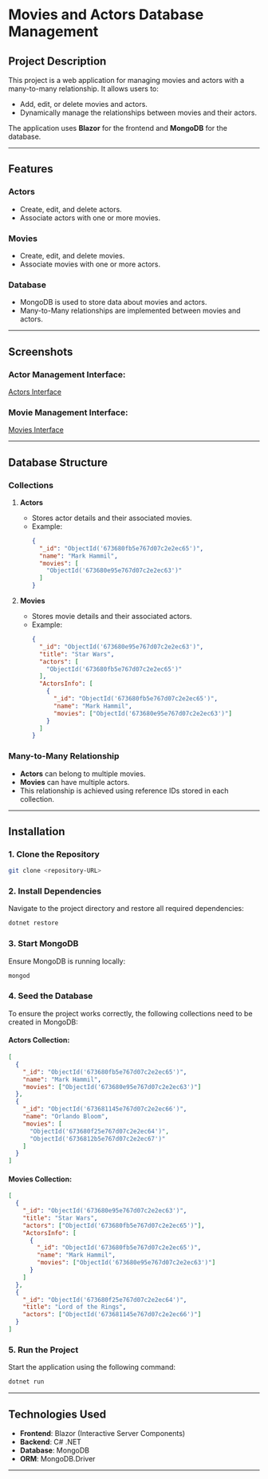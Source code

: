 # **Movies and Actors Database Management**

## **Project Description**
This project is a web application for managing movies and actors with a many-to-many relationship. It allows users to:
- Add, edit, or delete movies and actors.
- Dynamically manage the relationships between movies and their actors.

The application uses **Blazor** for the frontend and **MongoDB** for the database.

---

## **Features**

### **Actors**
- Create, edit, and delete actors.
- Associate actors with one or more movies.

### **Movies**
- Create, edit, and delete movies.
- Associate movies with one or more actors.

### **Database**
- MongoDB is used to store data about movies and actors.
- Many-to-Many relationships are implemented between movies and actors.

---

## **Screenshots**

### Actor Management Interface:
[Actors Interface](https://imgur.com/a/aVjfEYk)

### Movie Management Interface:
[Movies Interface](https://imgur.com/a/A9px7KD)

---

## **Database Structure**

### **Collections**

1. **Actors**
   - Stores actor details and their associated movies.
   - Example:
     ```json
     {
       "_id": "ObjectId('673680fb5e767d07c2e2ec65')",
       "name": "Mark Hammil",
       "movies": [
         "ObjectId('673680e95e767d07c2e2ec63')"
       ]
     }
     ```

2. **Movies**
   - Stores movie details and their associated actors.
   - Example:
     ```json
     {
       "_id": "ObjectId('673680e95e767d07c2e2ec63')",
       "title": "Star Wars",
       "actors": [
         "ObjectId('673680fb5e767d07c2e2ec65')"
       ],
       "ActorsInfo": [
         {
           "_id": "ObjectId('673680fb5e767d07c2e2ec65')",
           "name": "Mark Hammil",
           "movies": ["ObjectId('673680e95e767d07c2e2ec63')"]
         }
       ]
     }
     ```

### **Many-to-Many Relationship**
- **Actors** can belong to multiple movies.
- **Movies** can have multiple actors.
- This relationship is achieved using reference IDs stored in each collection.

---

## **Installation**

### 1. Clone the Repository
```bash
git clone <repository-URL>
```

### 2. Install Dependencies
Navigate to the project directory and restore all required dependencies:
```bash
dotnet restore
```

### 3. Start MongoDB
Ensure MongoDB is running locally:
```bash
mongod
```

### 4. Seed the Database
To ensure the project works correctly, the following collections need to be created in MongoDB:

#### Actors Collection:
```json
[
  {
    "_id": "ObjectId('673680fb5e767d07c2e2ec65')",
    "name": "Mark Hammil",
    "movies": ["ObjectId('673680e95e767d07c2e2ec63')"]
  },
  {
    "_id": "ObjectId('673681145e767d07c2e2ec66')",
    "name": "Orlando Bloom",
    "movies": [
      "ObjectId('673680f25e767d07c2e2ec64')",
      "ObjectId('6736812b5e767d07c2e2ec67')"
    ]
  }
]
```

#### Movies Collection:
```json
[
  {
    "_id": "ObjectId('673680e95e767d07c2e2ec63')",
    "title": "Star Wars",
    "actors": ["ObjectId('673680fb5e767d07c2e2ec65')"],
    "ActorsInfo": [
      {
        "_id": "ObjectId('673680fb5e767d07c2e2ec65')",
        "name": "Mark Hammil",
        "movies": ["ObjectId('673680e95e767d07c2e2ec63')"]
      }
    ]
  },
  {
    "_id": "ObjectId('673680f25e767d07c2e2ec64')",
    "title": "Lord of the Rings",
    "actors": ["ObjectId('673681145e767d07c2e2ec66')"]
  }
]
```

### 5. Run the Project
Start the application using the following command:
```bash
dotnet run
```

---

## **Technologies Used**
- **Frontend**: Blazor (Interactive Server Components)
- **Backend**: C# .NET
- **Database**: MongoDB
- **ORM**: MongoDB.Driver

---

